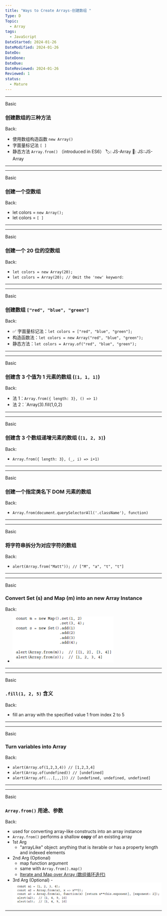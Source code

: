```yaml
---
title: "Ways to Create Arrays-创建数组 "
Type: D
Topic:
  - Array
tags:
  - JavaScript
DateStarted: 2024-01-26
DateModified: 2024-01-26
DateDo:
DateDone:
DateDue:
DateReviewed: 2024-01-26
Reviewed: 1
status:
  - Mature
---
```


---

Basic

### 创建数组的三种方法

Back:

- 使用数组构造函数 `new Array()`
- 字面量标记法 `[ ]`
- 静态方法 `Array.from()` （introduced in ES6）
🏷️: JS-Array
📌: JS::JS-Array
<!--ID: 1706536857988-->

---

<!--SR:!2024-02-01,3,250-->

---

Basic

### 创建一个空数组

Back:

- let colors = `new Array();`
- let colors = `[ ]`
<!--ID: 1706536857998-->

---

<!--SR:!2024-02-01,3,250-->

---

Basic

### 创建一个 20 位的空数组

Back:

- `let colors = new Array(20);`
- `let colors = Array(20); // Omit the 'new' keyword: `
<!--ID: 1706536858009-->

---

<!--SR:!2024-02-01,3,250-->

---

Basic

### 创建数组 `["red", "blue", "green"]`

Back:

- ✅ 字面量标记法：`let colors = ["red", "blue", "green"];`
- 构造函数法：`let colors = new Array("red", "blue", "green");`
- 静态方法：`let colors = Array.of("red", "blue", "green");`
<!--ID: 1706536858020-->

---

<!--SR:!2024-02-01,3,250-->

---

Basic

### 创建含 3 个值为 1 元素的数组 (`[1, 1, 1]`)

Back:

- 法 1：`Array.from({ length: 3}, () => 1)`
- 法 2：`Array(3).fill(1,0,2)
<!--ID: 1706536858031-->

---

<!--SR:!2024-02-01,3,250-->

---

Basic

### 创建含 3 个数组递增元素的数组 (`[1, 2, 3]`)

Back:

- `Array.from({ length: 3}, (_, i) => i+1)`
<!--ID: 1706536858042-->

---

<!--SR:!2024-02-01,3,250-->

---

Basic

### 创建一个指定类名下 DOM 元素的数组

Back:

- `Array.from(document.querySelectorAll('.className'), function)`
<!--ID: 1706536858052-->

---

<!--SR:!2024-02-01,3,250-->

---

Basic

### 将字符串拆分为对应字符的数组

Back:

- `alert(Array.from("Matt")); // ["M", "a", "t", "t"]`
<!--ID: 1706537026589-->

---

---

Basic

### Convert Set (s) and Map (m) into an new Array Instance

Back:

- ![](./z-Assets/1691244271831.png)
<!--ID: 1706536858072-->

---

<!--SR:!2024-02-01,3,250-->

---

Basic

### `.fill(1, 2, 5)` 含义

Back:

- fill an array with the specified value 1 from index 2 to 5
<!--ID: 1706536858081-->

---

<!--SR:!2024-02-01,3,250-->

---

Basic

### Turn variables into Array

Back:

- `alert(Array.of(1,2,3,4)) // [1,2,3,4] `
- `alert(Array.of(undefined)) // [undefined]`
- `alert(Array.of(...[,,,])) // [undefined, undefined, undefined]`
<!--ID: 1706536858091-->

---

<!--SR:!2024-02-01,3,250-->

---

Basic

### `Array.from()` 用途、参数

Back:

- used for converting array-like constructs into an array instance
- `Array.from()` performs a shallow **copy** of an existing array
- 1st Arg
  - "arrayLike" object: anything that is iterable or has a property length and indexed elements
- 2nd Arg (Optional)
  - map function argument
  - same with `Array.from().map()`
  - [Iterate and Map over Array (数组循环迭代)](../iterate-and-map-over-array)
- 3rd Arg (Optional) - ![](./z-Assets/1691244947152.png)
<!--ID: 1706536858100-->

---

<!--SR:!2024-02-05,7,250-->

